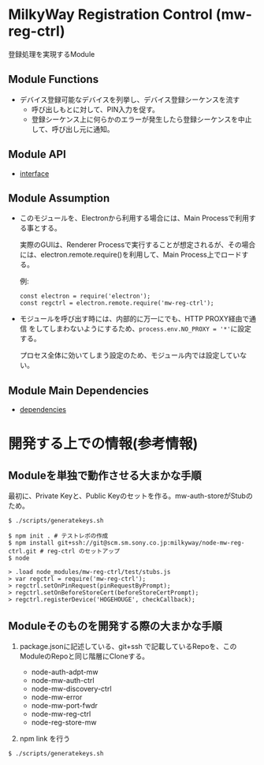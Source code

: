MilkyWay Registration Control (mw-reg-ctrl)
====================

登録処理を実現するModule

Module Functions
--------------------

* デバイス登録可能なデバイスを列挙し、デバイス登録シーケンスを流す
  - 呼び出しもとに対して、PIN入力を促す。
  - 登録シーケンス上に何らかのエラーが発生したら登録シーケンスを中止して、呼び出し元に通知。

Module API
--------------------

* [interface](doc/interface.md)

Module Assumption
--------------------

* このモジュールを、Electronから利用する場合には、Main Processで利用する事とする。

  実際のGUIは、Renderer Processで実行することが想定されるが、その場合
  には、electron.remote.require()を利用して、Main Process上でロードする。

  例:
  ```
  const electron = require('electron');
  const regctrl = electron.remote.require('mw-reg-ctrl');
  ```

* モジュールを呼び出す時には、内部的に万一にでも、HTTP PROXY経由で通信
  をしてしまわないようにするため、`process.env.NO_PROXY = '*'`に設定する。

  プロセス全体に効いてしまう設定のため、モジュール内では設定していない。

Module Main Dependencies
--------------------

* [dependencies](doc/dependencies.md)

開発する上での情報(参考情報)
====================

Moduleを単独で動作させる大まかな手順
--------------------

最初に、Private Keyと、Public Keyのセットを作る。mw-auth-storeがStubの
ため。
```
$ ./scripts/generatekeys.sh
```

```
$ npm init . # テストレポの作成
$ npm install git+ssh://git@scm.sm.sony.co.jp:milkyway/node-mw-reg-ctrl.git # reg-ctrl のセットアップ
$ node 
```

```
> .load node_modules/mw-reg-ctrl/test/stubs.js
> var regctrl = require('mw-reg-ctrl');
> regctrl.setOnPinRequest(pinRequestByPrompt);
> regctrl.setOnBeforeStoreCert(beforeStoreCertPrompt);
> regctrl.registerDevice('HOGEHOUGE', checkCallback);
```


Moduleそのものを開発する際の大まかな手順
--------------------

1. package.jsonに記述している、git+ssh で記載しているRepoを、この
   ModuleのRepoと同じ階層にCloneする。

   - node-auth-adpt-mw
   - node-mw-auth-ctrl
   - node-mw-discovery-ctrl
   - node-mw-error
   - node-mw-port-fwdr
   - node-mw-reg-ctrl
   - node-reg-store-mw

2. npm link を行う

```
$ ./scripts/generatekeys.sh
```



